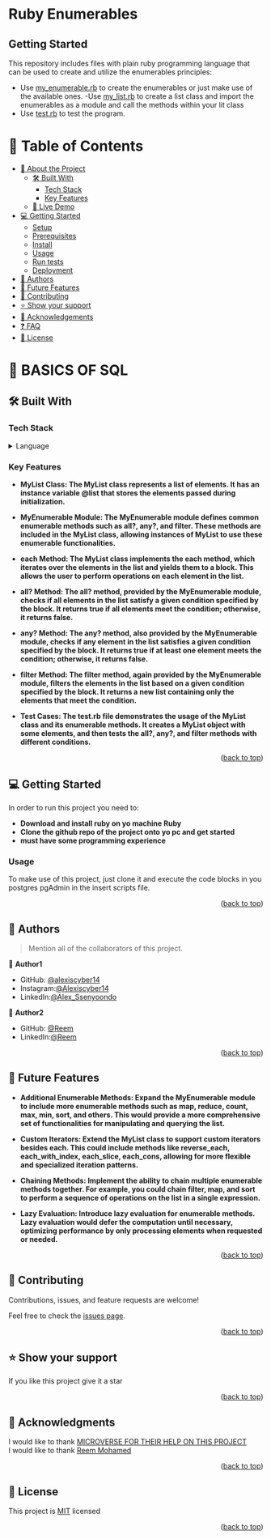 # Ruby Enumerables


## Getting Started

This repository includes files with plain ruby programming language that can be used to create and utilize the enumerables principles:

- Use [my_enumerable.rb](./my_enumerable.rb) to create the enumerables or just make use of the available ones.
-Use [my_list.rb](./my_list.rb) to create a list class and import the enumerables as a module and call the methods within your lit class
- Use [test.rb](./test.rb) to test the program.

<a name="readme-top"></a>


# 📗 Table of Contents

- [📖 About the Project](#about-project)
  - [🛠 Built With](#built-with)
    - [Tech Stack](#tech-stack)
    - [Key Features](#key-features)
  - [🚀 Live Demo](#live-demo)
- [💻 Getting Started](#getting-started)
  - [Setup](#setup)
  - [Prerequisites](#prerequisites)
  - [Install](#install)
  - [Usage](#usage)
  - [Run tests](#run-tests)
  - [Deployment](#triangular_flag_on_post-deployment)
- [👥 Authors](#authors)
- [🔭 Future Features](#future-features)
- [🤝 Contributing](#contributing)
- [⭐️ Show your support](#support)
- [🙏 Acknowledgements](#acknowledgements)
- [❓ FAQ](#faq)
- [📝 License](#license)

<!-- PROJECT DESCRIPTION -->

# 📖 BASICS OF SQL <a name="about-project"></a>

## 🛠 Built With <a name="built-with"></a>

### Tech Stack <a name="tech-stack"></a>

<details>
<summary>Language</summary>
  <ul>
    <li><a href="https://www.ruby.org/">Ruby</a></li>
  </ul>
</details>

<!-- Features -->

### Key Features <a name="key-features"></a>

- **MyList Class: The MyList class represents a list of elements. It has an instance variable @list that stores the elements passed during initialization.**

- **MyEnumerable Module: The MyEnumerable module defines common enumerable methods such as all?, any?, and filter. These methods are included in the MyList class, allowing instances of MyList to use these enumerable functionalities.**

- **each Method: The MyList class implements the each method, which iterates over the elements in the list and yields them to a block. This allows the user to perform operations on each element in the list.**

- **all? Method: The all? method, provided by the MyEnumerable module, checks if all elements in the list satisfy a given condition specified by the block. It returns true if all elements meet the condition; otherwise, it returns false.**

- **any? Method: The any? method, also provided by the MyEnumerable module, checks if any element in the list satisfies a given condition specified by the block. It returns true if at least one element meets the condition; otherwise, it returns false.**

- **filter Method: The filter method, again provided by the MyEnumerable module, filters the elements in the list based on a given condition specified by the block. It returns a new list containing only the elements that meet the condition.**

- **Test Cases: The test.rb file demonstrates the usage of the MyList class and its enumerable methods. It creates a MyList object with some elements, and then tests the all?, any?, and filter methods with different conditions.**

<p align="right">(<a href="#readme-top">back to top</a>)</p>


## 💻 Getting Started <a name="getting-started"></a>

In order to run this project you need to:
- **Download and install ruby on yo machine Ruby**
- **Clone the github repo of the project onto yo pc and get started**
- **must have some programming experience**
### Usage

To make use of this project, just clone it and execute the code blocks in you postgres pgAdmin in the insert scripts file.

<p align="right">(<a href="#readme-top">back to top</a>)</p>

<!-- AUTHORS -->

## 👥 Authors <a name="authors"></a>

> Mention all of the collaborators of this project.

👤 **Author1**

- GitHub: [@alexiscyber14](https://github.com/alexiscyber14)
- Instagram:[@Alexiscyber14](https://www.instagram.com/alexiscyber14/)
- LinkedIn:[@Alex_Ssenyoondo](https://www.linkedin.com/in/alex-software/)


👤 **Author2**

- GitHub: [@Reem](https://github.com/ReemMohamedAbdelfatah/)
- LinkedIn:[@Reem](https://reemmohamedabdelfatah.github.io/Portfolio-Reem/)

<p align="right">(<a href="#readme-top">back to top</a>)</p>

<!-- FUTURE FEATURES -->

## 🔭 Future Features <a name="future-features"></a>

- **Additional Enumerable Methods: Expand the MyEnumerable module to include more enumerable methods such as map, reduce, count, max, min, sort, and others. This would provide a more comprehensive set of functionalities for manipulating and querying the list.**

- **Custom Iterators: Extend the MyList class to support custom iterators besides each. This could include methods like reverse_each, each_with_index, each_slice, each_cons, allowing for more flexible and specialized iteration patterns.**

- **Chaining Methods: Implement the ability to chain multiple enumerable methods together. For example, you could chain filter, map, and sort to perform a sequence of operations on the list in a single expression.**

- **Lazy Evaluation: Introduce lazy evaluation for enumerable methods. Lazy evaluation would defer the computation until necessary, optimizing performance by only processing elements when requested or needed.**


<p align="right">(<a href="#readme-top">back to top</a>)</p>

<!-- CONTRIBUTING -->

## 🤝 Contributing <a name="contributing"></a>

Contributions, issues, and feature requests are welcome!

Feel free to check the [issues page](../../issues/).

<p align="right">(<a href="#readme-top">back to top</a>)</p>

<!-- SUPPORT -->

## ⭐️ Show your support <a name="support"></a>

If you like this project give it a star

<p align="right">(<a href="#readme-top">back to top</a>)</p>

<!-- ACKNOWLEDGEMENTS -->

## 🙏 Acknowledgments <a name="acknowledgements"></a>

I would like to thank <a href="https://www.microverse.org/">MICROVERSE FOR THEIR HELP ON THIS PROJECT</a>
<br>
I would like to thank <a href="https://github.com/ReemMohamedAbdelfatah/">Reem Mohamed</a>
<p align="right">(<a href="#readme-top">back to top</a>)</p>

<!-- LICENSE -->
## 📝 License <a name="license"></a>
<p>This project is <a href="/LICENSE.md">MIT</a> licensed</p>

<p align="right">(<a href="#readme-top">back to top</a>)</p>
